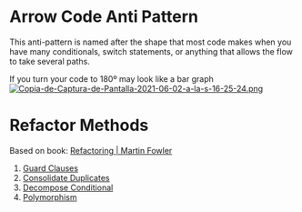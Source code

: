 # Arrow Code Anti Pattern

This anti-pattern is named after the shape that most code makes when you have many conditionals, switch statements, or anything that allows the flow to take several paths.

If you turn your code to 180º may look like a bar graph
[![Copia-de-Captura-de-Pantalla-2021-06-02-a-la-s-16-25-24.png](https://i.postimg.cc/rpxFFHpB/Copia-de-Captura-de-Pantalla-2021-06-02-a-la-s-16-25-24.png)](https://postimg.cc/p9VtsqzC)

# Refactor Methods

Based on book: [Refactoring | Martin Fowler](https://martinfowler.com/books/refactoring.html)

1. [Guard Clauses](https://refactoring.com/catalog/replaceNestedConditionalWithGuardClauses.html)
2. [Consolidate Duplicates](https://refactoring.guru/es/consolidate-duplicate-conditional-fragments)
3. [Decompose Conditional](https://refactoring.com/catalog/decomposeConditional.html)
4. [Polymorphism](https://refactoring.com/catalog/replaceConditionalWithPolymorphism.html)